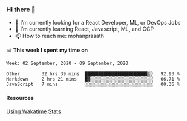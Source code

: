 ### Hi there 👋

- 🔭 I’m currently looking for a React Developer, ML, or DevOps Jobs
- 🌱 I’m currently learning React, Javascript, ML, and GCP
- 📫 How to reach me: mohanprasath

📊 **This week I spent my time on**
<!--START_SECTION:waka-->
```text
Week: 02 September, 2020 - 09 September, 2020

Other        32 hrs 39 mins  ███████████████████████▒░   92.93 % 
Markdown     2 hrs 21 mins   █▓░░░░░░░░░░░░░░░░░░░░░░░   06.71 % 
JavaScript   7 mins          ░░░░░░░░░░░░░░░░░░░░░░░░░   00.36 % 
```
<!--END_SECTION:waka-->

#### Resources
[Using Wakatime Stats](https://github.com/marketplace/actions/waka-readme)
